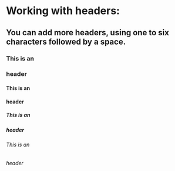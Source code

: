 # Working with headers:
## You can add more headers, using one to six characters followed by a space.

### This is an <h3> header
#### This is an <h4> header
##### This is an <h5> header
###### This is an <h6> header
